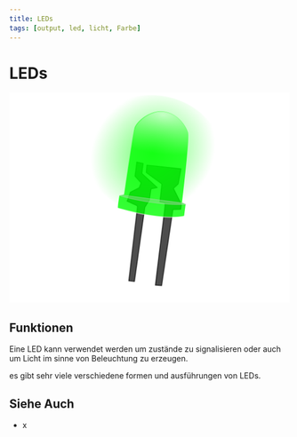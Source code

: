 ```yaml
---
title: LEDs
tags: [output, led, licht, Farbe]
---
```


# LEDs

![LED](./led-lamp-green-on.svg)

## Funktionen

Eine LED kann verwendet werden um zustände zu signalisieren oder auch um Licht im sinne von Beleuchtung zu erzeugen.

es gibt sehr viele verschiedene formen und ausführungen von LEDs.

<!-- more_details -->

## Siehe Auch

-   x
